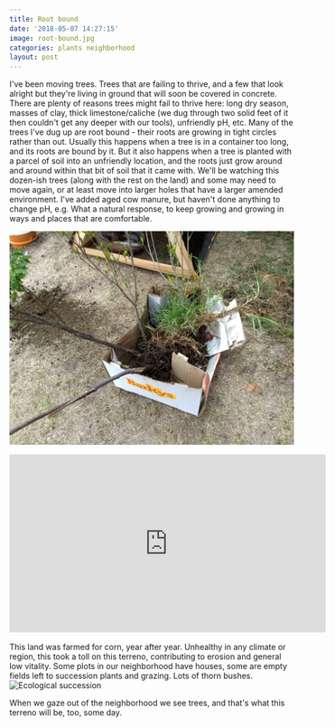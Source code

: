 ```yaml
---
title: Root bound
date: '2018-05-07 14:27:15'
image: root-bound.jpg
categories: plants neighborhood
layout: post
---
```


I've been moving trees. Trees that are failing to thrive, and a few that look alright but they're living in ground that will soon be covered in concrete.
There are plenty of reasons trees might fail to thrive here: long dry season, masses of clay, thick limestone/caliche (we dug through two solid feet of it then couldn't get any deeper with our tools), unfriendly pH, etc.
Many of the trees I've dug up are root bound - their roots are growing in tight circles rather than out. Usually this happens when a tree is in a container too long, and its roots are bound by it. But it also happens when a tree is planted with a parcel of soil into an unfriendly location, and the roots just grow around and around within that bit of soil that it came with.
We'll be watching this dozen-ish trees (along with the rest on the land) and some may need to move again, or at least move into larger holes that have a larger amended environment. I've added aged cow manure, but haven't done anything to change pH, e.g.
What a natural response, to keep growing and growing in ways and places that are comfortable.

![Tree transplants](/images/tree-transplants.jpg)

<iframe width="560" height="315" src="https://www.youtube.com/embed/YVfIjLCvPis" frameborder="0" allow="autoplay; encrypted-media" allowfullscreen></iframe>

This land was farmed for corn, year after year. Unhealthy in any climate or region, this took a toll on this terreno, contributing to erosion and general low vitality. Some plots in our neighborhood have houses, some are empty fields left to succession plants and grazing. Lots of thorn bushes.
![Ecological succession](http://greenforecast.com/wp-content/uploads/2012/12/95198-036-2619E3FA1-1540x648_c.jpg)

When we gaze out of the neighborhood we see trees, and that's what this terreno will be, too, some day.